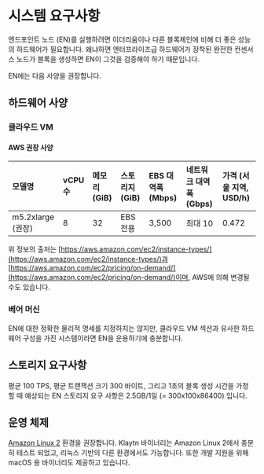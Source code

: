 # 시스템 요구사항 <a id="system-requirements"></a>

엔드포인트 노드 (EN)를 실행하려면 이더리움이나 다른 블록체인에 비해 더 좋은 성능의 하드웨어가 필요합니다. 왜냐하면 엔터프라이즈급 하드웨어가 장착된 완전한 컨센서스 노드가 블록을 생성하면 EN이 그것을 검증해야 하기 때문입니다.

EN에는 다음 사양을 권장합니다.

## 하드웨어 사양 <a id="h-w-specification"></a>

### 클라우드 VM <a id="cloud-vm"></a>

#### AWS 권장 사양 <a id="recommended-specification-based-on-aws"></a>

| 모델명             | vCPU 수 | 메모리 (GiB) | 스토리지 (GiB) | EBS 대역폭 (Mbps) | 네트워크 대역폭 (Gbps) | 가격 (서울 지역, USD/h) |
|:--------------- |:------ |:--------- |:---------- |:-------------- |:--------------- |:----------------- |
| m5.2xlarge (권장) | 8      | 32        | EBS 전용     | 3,500          | 최대 10           | 0.472             |

위 정보의 출처는 [https://aws.amazon.com/ec2/instance-types/](https://aws.amazon.com/ec2/instance-types/)과 [https://aws.amazon.com/ec2/pricing/on-demand/](https://aws.amazon.com/ec2/pricing/on-demand/)이며, AWS에 의해 변경될 수도 있습니다.

### 베어 머신 <a id="bare-metal-machine"></a>

EN에 대한 정확한 물리적 명세를 지정하지는 않지만, 클라우드 VM 섹션과 유사한 하드웨어 구성을 가진 시스템이라면 EN을 운용하기에 충분합니다.

## 스토리지 요구사항 <a id="storage-requirements"></a>

평균 100 TPS, 평균 트랜잭션 크기 300 바이트, 그리고 1초의 블록 생성 시간을 가정 할 때 예상되는 EN 스토리지 요구 사항은 2.5GB/1일 (= 300x100x86400) 입니다.

## 운영 체제 <a id="operating-system"></a>

[Amazon Linux 2](https://aws.amazon.com/ko/about-aws/whats-new/2017/12/introducing-amazon-linux-2/) 환경을 권장합니다. Klaytn 바이너리는 Amazon Linux 2에서 충분히 테스트 되었고, 리눅스 기반의 다른 환경에서도 가능합니다. 또한 개발 지원을 위해 macOS 용 바이너리도 제공하고 있습니다. 

